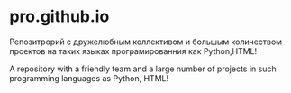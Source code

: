 # pro.github.io
Репозитрорий с дружелюбным коллективом и большым количеством проектов на таких языках програмированния как Python,HTML!

A repository with a friendly team and a large number of projects in such programming languages as Python, HTML!
